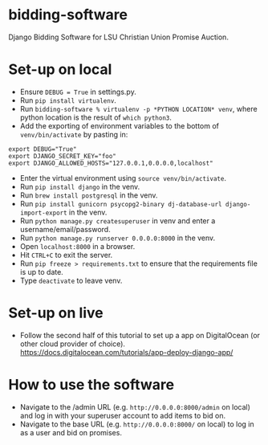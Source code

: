 # bidding-software
Django Bidding Software for LSU Christian Union Promise Auction.

# Set-up on local
- Ensure `DEBUG = True` in settings.py.
- Run `pip install virtualenv`.
- Run `bidding-software % virtualenv -p *PYTHON LOCATION* venv`, where python location is the result of `which python3`.
- Add the exporting of environment variables to the bottom of `venv/bin/activate` by pasting in:
```
export DEBUG="True"
export DJANGO_SECRET_KEY="foo"
export DJANGO_ALLOWED_HOSTS="127.0.0.1,0.0.0.0,localhost"
```
- Enter the virtual environment using `source venv/bin/activate`.
- Run `pip install django` in the venv.
- Run `brew install postgresql` in the venv.
- Run `pip install gunicorn psycopg2-binary dj-database-url django-import-export` in the venv.
- Run `python manage.py createsuperuser` in venv and enter a username/email/password.
- Run `python manage.py runserver 0.0.0.0:8000` in the venv.
- Open `localhost:8000` in a browser.
- Hit `CTRL+C` to exit the server.
- Run `pip freeze > requirements.txt` to ensure that the requirements file is up to date.
- Type `deactivate` to leave venv.

# Set-up on live
- Follow the second half of this tutorial to set up a app on DigitalOcean (or other cloud provider of choice). https://docs.digitalocean.com/tutorials/app-deploy-django-app/

# How to use the software
- Navigate to the /admin URL (e.g. `http://0.0.0.0:8000/admin` on local) and log in with your superuser account to add items to bid on.
- Navigate to the base URL (e.g. `http://0.0.0.0:8000/` on local) to log in as a user and bid on promises.